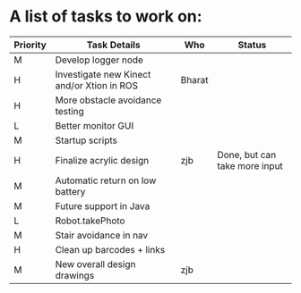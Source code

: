 # A list of tasks to work on:

Priority | Task Details | Who | Status
---------|--------------|-----|-------
M | Develop logger node | |
H | Investigate new Kinect and/or Xtion in ROS | Bharat |
H | More obstacle avoidance testing | |
L | Better monitor GUI | |
M | Startup scripts | |
H | Finalize acrylic design | zjb | Done, but can take more input
M | Automatic return on low battery | |
M | Future support in Java | |
L | Robot.takePhoto | | 
M | Stair avoidance in nav | |
H | Clean up barcodes + links | |
M | New overall design drawings | zjb | 
